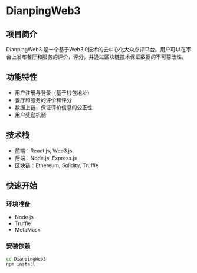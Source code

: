 # DianpingWeb3

## 项目简介
DianpingWeb3 是一个基于Web3.0技术的去中心化大众点评平台。用户可以在平台上发布餐厅和服务的评价，评分，并通过区块链技术保证数据的不可篡改性。

## 功能特性
- 用户注册与登录（基于钱包地址）
- 餐厅和服务的评价和评分
- 数据上链，保证评价信息的公正性
- 用户奖励机制

## 技术栈
- 前端：React.js, Web3.js
- 后端：Node.js, Express.js
- 区块链：Ethereum, Solidity, Truffle

## 快速开始
### 环境准备
- Node.js
- Truffle
- MetaMask

### 安装依赖
```bash
cd DianpingWeb3
npm install
